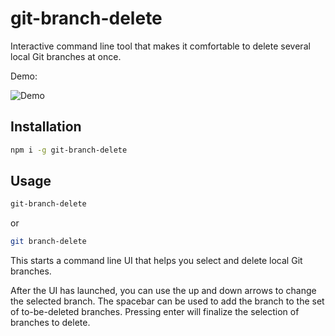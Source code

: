 # git-branch-delete

Interactive command line tool that makes it comfortable to delete several local Git branches at once.

Demo:

![Demo](https://raw.githubusercontent.com/stefanwille/git-branch-delete/master/demo.gif "Demo")

## Installation

```bash
npm i -g git-branch-delete
```

## Usage

```bash
git-branch-delete
```

or

```bash
git branch-delete
```

This starts a command line UI that helps you select and delete local Git branches.

After the UI has launched, you can use the up and down arrows to change the selected branch. The spacebar can be used to add the branch to the set of to-be-deleted branches. Pressing enter will finalize the selection of branches to delete.
